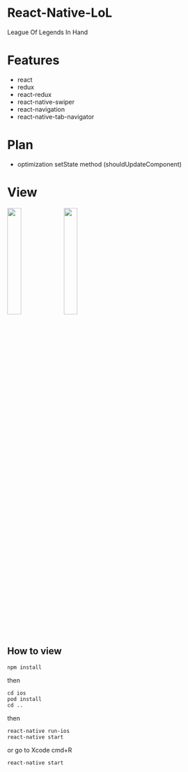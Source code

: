 # React-Native-LoL
League Of Legends In Hand

# Features
* react
* redux
* react-redux
* react-native-swiper
* react-navigation
* react-native-tab-navigator

# Plan
* optimization setState method (shouldUpdateComponent)

# View
<img src='http://wx1.sinaimg.cn/mw690/005Duxwwgy1fngl0zl596g308c0i57wj.gif' width='25%' height='25%' />
<img src='http://wx1.sinaimg.cn/mw690/005Duxwwgy1fngl12vsjjg308c0i57wi.gif' width='25%' height='25%' />
                                                                                                
## How to view
```shell
npm install
```
then 

```shell
cd ios
pod install
cd ..
```
then

```shell
react-native run-ios
react-native start
```
or go to Xcode cmd+R
```shell
react-native start
```
